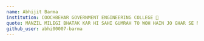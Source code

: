 ```yaml
---
name: Abhijit Barma 
institution: COOCHBEHAR GOVERNMENT ENGINEERING COLLEGE 🚩
quote: MANZIL MILEGI BHATAK KAR HI SAHI GUMRAH TO WOH HAIN JO GHAR SE NIKLE NAHI
github_user: abhi00007-barma
---
```


